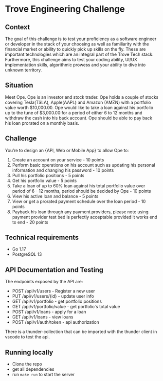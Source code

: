 # Trove Engineering Challenge

## Context
The goal of this challenge is to test your proficiency as a software engineer or developer in the
stack of your choosing as well as familiarity with the financial market or ability to quickly pick
up skills on the fly. These are important technologies which are an integral part of the Trove
Tech stack. Furthermore, this challenge aims to test your coding ability, UI/UX implementation
skills, algorithmic prowess and your ability to dive into unknown territory.
## Situation
Meet Ope. Ope is an investor and stock trader. Ope holds a couple of stocks covering
Tesla(TSLA), Apple(AAPL) and Amazon (AMZN) with a portfolio value worth $10,000.00. Ope
would like to take a loan against his portfolio up to the tune of $3,000.00 for a period of either
6 to 12 months and withdraw the cash into his back account. Ope should be able to pay back
his loan prorated on a monthly basis.

## Challenge
You’re to design an {API, Web or Mobile App} to allow Ope to:
1. Create an account on your service - 10 points
2. Perform basic operations on his account such as updating his personal information and
changing his password - 10 points
3. Pull his portfolio positions - 5 points
4. Get his portfolio value - 5 points
5. Take a loan of up to 60% loan against his total portfolio value over period of 6 - 12
months, period should be decided by Ope - 10 points
6. View his active loan and balance - 5 points
7. View or get a prorated payment schedule over the loan period - 10 points
8. Payback his loan through any payment providers, please note using payment provider
test bed is perfectly acceptable provided it works end to end - 20 points

## Technical requirements
- Go 1.17
- PostgreSQL 13

## API Documentation and Testing
The endpoints exposed by the API are:
- POST /api/v1/users - Register a new user
- PUT /api/v1/users/{id} - update user info
- GET /api/v1/portfolio - get portfolio positions
- GET /api/v1/portfolio/value - get portfolio's total value
- POST /api/v1/loans - apply for a loan
- GET /api/v1/loans  - view loans
- POST /api/v1/auth/token - api authorization

There is a thunder-collection that can be imported with the thunder client in vscode to test the api.

## Running locally
- Clone the repo
- get all dependencies
- run `make run` to start the server
